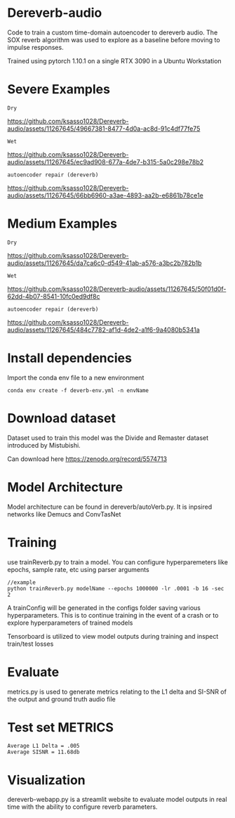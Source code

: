 # Dereverb-audio
Code to train a custom time-domain autoencoder to dereverb audio. The SOX reverb algorithm was used to explore as a baseline before moving to impulse responses. 

Trained using pytorch 1.10.1 on a single RTX 3090 in a Ubuntu Workstation

# Severe Examples

```
Dry 
```
https://github.com/ksasso1028/Dereverb-audio/assets/11267645/49667381-8477-4d0a-ac8d-91c4df77fe75


```
Wet
```

https://github.com/ksasso1028/Dereverb-audio/assets/11267645/ec9ad908-677a-4de7-b315-5a0c298e78b2


```
autoencoder repair (dereverb)
```

https://github.com/ksasso1028/Dereverb-audio/assets/11267645/66bb6960-a3ae-4893-aa2b-e6861b78ce1e



# Medium Examples

```
Dry 
```


https://github.com/ksasso1028/Dereverb-audio/assets/11267645/da7ca6c0-d549-41ab-a576-a3bc2b782b1b



```
Wet
```


https://github.com/ksasso1028/Dereverb-audio/assets/11267645/50f01d0f-62dd-4b07-8541-10fc0ed9df8c



```
autoencoder repair (dereverb)
```



https://github.com/ksasso1028/Dereverb-audio/assets/11267645/484c7782-af1d-4de2-a1f6-9a4080b5341a



# Install dependencies

Import the conda env file to a new environment 
```
conda env create -f deverb-env.yml -n envName
```

# Download dataset

Dataset used to train this model was the Divide and Remaster dataset introduced by Mistubishi.

Can download here https://zenodo.org/record/5574713

# Model Architecture

Model architecture can be found in dereverb/autoVerb.py. It is inpsired networks like Demucs and ConvTasNet

# Training

use trainReverb.py to train a model. You can configure hyperparemeters like epochs, sample rate, etc using parser arguments 
```
//example
python trainReverb.py modelName --epochs 1000000 -lr .0001 -b 16 -sec 2
```

A trainConfig will be generated in the configs folder saving various hyperparameters. This is to continue training in the event of a crash or to explore hyperparameters of trained models


Tensorboard is utilized to view model outputs during training and inspect train/test losses


# Evaluate

metrics.py is used to generate metrics relating to the L1 delta and SI-SNR of the output and ground truth audio file

# Test set METRICS
```
Average L1 Delta = .005
Average SISNR = 11.68db
```

# Visualization
dereverb-webapp.py is a streamlit website to evaluate model outputs in real time with the ability to configure reverb parameters.


